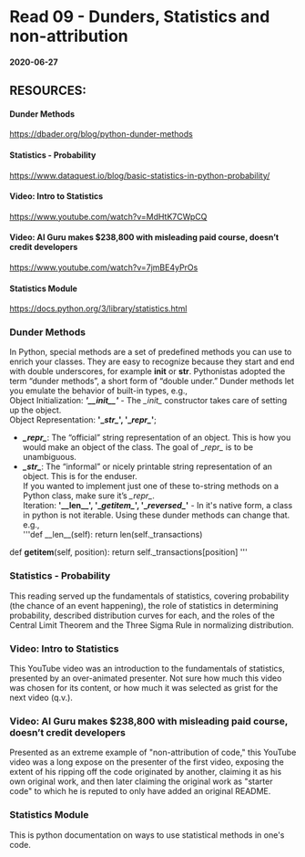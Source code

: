 # Read 09 - Dunders, Statistics and non-attribution

#### 2020-06-27

## RESOURCES:
#### Dunder Methods <br>
https://dbader.org/blog/python-dunder-methods <br>
#### Statistics - Probability <br>
https://www.dataquest.io/blog/basic-statistics-in-python-probability/ <br>
#### Video: Intro to Statistics <br>
https://www.youtube.com/watch?v=MdHtK7CWpCQ <br>
#### Video: AI Guru makes $238,800 with misleading paid course, doesn’t credit developers <br>
https://www.youtube.com/watch?v=7jmBE4yPrOs <br>
#### Statistics Module <br>
https://docs.python.org/3/library/statistics.html <br>



### Dunder Methods <br>
In Python, special methods are a set of predefined methods you can use to enrich your classes. They are easy to recognize because they start and end with double underscores, for example __init__ or __str__. Pythonistas adopted the term “dunder methods”, a short form of “double under.” Dunder methods let you emulate the behavior of built-in types, e.g., <br>
Object Initialization: __*'__init\__'*__ - The *\__init\__* constructor takes care of setting up the object.  <br>
Object Representation: __'\__str\__', '\__repr\__'__; <br>
* __*\__repr\__*__: The “official” string representation of an object. This is how you would make an object of the class. The goal of \__repr\__ is to be unambiguous. <br>
* __*\__str\__*__: The “informal” or nicely printable string representation of an object. This is for the enduser. <br>
If you wanted to implement just one of these to-string methods on a Python class, make sure it’s *\__repr\__*. <br>
Iteration: __'\_\_len\_\_', '\__getitem\__', '\__reversed\__'__ - In it's native form, a class in python is not iterable. Using these dunder methods can change that. e.g., <br>
'''def \_\_len\_\_(self):
    return len(self._transactions)

def __getitem__(self, position):
    return self._transactions[position]
'''
<br>

### Statistics - Probability <br>
This reading served up the fundamentals of statistics, covering probability (the chance of an event happening), the role of statistics in determining probability, described distribution curves for each, and the roles of the Central Limit Theorem and the Three Sigma Rule in normalizing distribution. <br>


### Video: Intro to Statistics <br>
This YouTube video was an introduction to the fundamentals of statistics, presented by an over-animated presenter.  Not sure how much this video was chosen for its content, or how much it was selected as grist for the next video (q.v.). <br>


### Video: AI Guru makes $238,800 with misleading paid course, doesn’t credit developers <br>
Presented as an extreme example of "non-attribution of code," this YouTube video was a long expose on the presenter of the first video, exposing the extent of his ripping off the code originated by another, claiming it as his own original work, and then later claiming the original work as "starter code" to which he is reputed to only have added an original README. <br>


### Statistics Module <br>
This is python documentation on ways to use statistical methods in one's code. <br>

